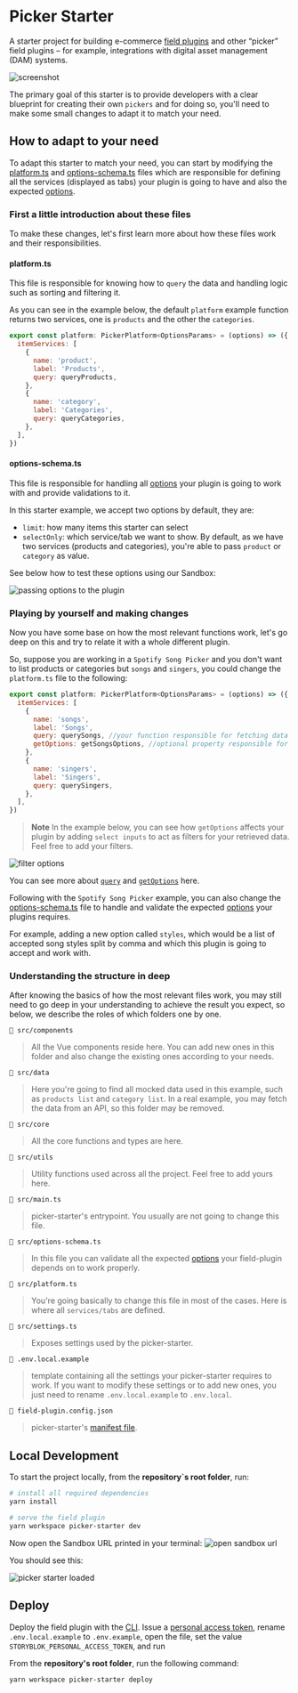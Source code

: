 # Picker Starter

A starter project for building e-commerce [field plugins](https://www.storyblok.com/docs/plugins/field-plugins/introduction) and other “picker” field plugins – for example, integrations with digital asset management (DAM) systems.

![screenshot](./docs/screenshot.png)

The primary goal of this starter is to provide developers with a clear blueprint for creating their own `pickers` and for doing so, you'll need to make some small changes to adapt it to match your need.

## How to adapt to your need

To adapt this starter to match your need, you can start by modifying the [platform.ts](./src/plataform.ts) and [options-schema.ts](./src/options-schema.ts) files which are responsible for defining all the services (displayed as tabs) your plugin is going to have and also the expected [options](https://www.storyblok.com/docs/plugins/field-plugins/introduction#options).

### First a little introduction about these files

To make these changes, let's first learn more about how these files work and their responsibilities.

#### platform.ts

This file is responsible for knowing how to `query` the data and handling logic such as sorting and filtering it.

As you can see in the example below, the default `platform` example function returns two services, one is `products` and the other the `categories`.

```js
export const platform: PickerPlatform<OptionsParams> = (options) => ({
  itemServices: [
    {
      name: 'product',
      label: 'Products',
      query: queryProducts,
    },
    {
      name: 'category',
      label: 'Categories',
      query: queryCategories,
    },
  ],
})
```

#### options-schema.ts

This file is responsible for handling all [options](https://www.storyblok.com/docs/plugins/field-plugins/introduction#options) your plugin is going to work with and provide validations to it.

In this starter example, we accept two options by default, they are:

- `limit`: how many items this starter can select
- `selectOnly`: which service/tab we want to show. By default, as we have two services (products and categories), you're able to pass `product` or `category` as value.

See below how to test these options using our Sandbox:

![passing options to the plugin](./docs/passing-options.png)

### Playing by yourself and making changes

Now you have some base on how the most relevant functions work, let's go deep on this and try to relate it with a whole different plugin.

So, suppose you are working in a `Spotify Song Picker` and you don't want to list products or categories but `songs` and `singers`, you could change the `platform.ts` file to the following:

```js
export const platform: PickerPlatform<OptionsParams> = (options) => ({
  itemServices: [
    {
      name: 'songs',
      label: 'Songs',
      query: querySongs, //your function responsible for fetching data (songs in this case) and also sorting and filtering them
      getOptions: getSongsOptions, //optional property responsible for specifying filters to the data (`query` property)
    },
    {
      name: 'singers',
      label: 'Singers',
      query: querySingers,
    },
  ],
})
```

> **Note**
> In the example below, you can see how `getOptions` affects your plugin by adding `select inputs` to act as filters for your retrieved data. Feel free to add your filters.

![filter options](./docs/get-options-function.png)

You can see more about [`query`](./src/core/types.ts#73) and [`getOptions`](./src/core/types.ts#77) here.

Following with the `Spotify Song Picker` example, you can also change the [options-schema.ts](./src/options-schema.ts) file to handle and validate the expected [options](https://www.storyblok.com/docs/plugins/field-plugins/introduction#options) your plugins requires.

For example, adding a new option called `styles`, which would be a list of accepted song styles split by comma and which this plugin is going to accept and work with.

### Understanding the structure in deep

After knowing the basics of how the most relevant files work, you may still need to go deep in your understanding to achieve the result you expect, so below, we describe the roles of which folders one by one.

`📂 src/components`

> All the Vue components reside here. You can add new ones in this folder and also change the existing ones according to your needs.

`📂 src/data`

> Here you're going to find all mocked data used in this example, such as `products list` and `category list`. In a real example, you may fetch the data from an API, so this folder may be removed.

`📂 src/core`

> All the core functions and types are here.

`📂 src/utils`

> Utility functions used across all the project. Feel free to add yours here.

`📄 src/main.ts`

> picker-starter's entrypoint. You usually are not going to change this file.

`📄 src/options-schema.ts`

> In this file you can validate all the expected [options](https://www.storyblok.com/docs/plugins/field-plugins/introduction#options) your field-plugin depends on to work properly.

`📄 src/platform.ts`

> You're going basically to change this file in most of the cases. Here is where all `services/tabs` are defined.

`📄 src/settings.ts`

> Exposes settings used by the picker-starter.

`📄 .env.local.example`

> template containing all the settings your picker-starter requires to work. If you want to modify these settings or to add new ones, you just need to rename `.env.local.example` to `.env.local`.

`📄 field-plugin.config.json`

> picker-starter's [manifest file](https://www.storyblok.com/docs/plugins/field-plugins/storyblok-field-plugin#manifest-file-for-field-plugins).

## Local Development

To start the project locally, from the **repository`s root folder**, run:

```sh
# install all required dependencies
yarn install

# serve the field plugin
yarn workspace picker-starter dev
```

Now open the Sandbox URL printed in your terminal:
![open sandbox url](./docs/open-sandbox-url.png)

You should see this:

![picker starter loaded](./docs/loaded-sandbox.png)

## Deploy

Deploy the field plugin with the [CLI](https://www.npmjs.com/package/@storyblok/field-plugin-cli). Issue a [personal access token](https://app.storyblok.com/#/me/account?tab=token), rename `.env.local.example` to `.env.example`, open the file, set the value `STORYBLOK_PERSONAL_ACCESS_TOKEN`, and run

From the **repository's root folder**, run the following command:

```shell
yarn workspace picker-starter deploy
```
